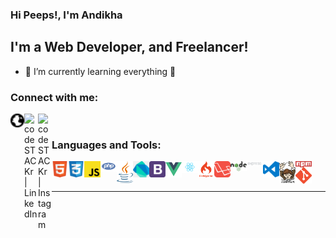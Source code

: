 ### Hi Peeps!, I'm Andikha 

##  I'm a Web Developer, and Freelancer!

- 🌱 I’m currently learning everything 🤣

### Connect with me:

[<img align="left" alt="codeSTACKr.com" width="22px" src="https://raw.githubusercontent.com/iconic/open-iconic/master/svg/globe.svg" />][website]
[<img align="left" alt="codeSTACKr | LinkedIn" width="22px" src="https://cdn.jsdelivr.net/npm/simple-icons@v3/icons/linkedin.svg" />][linkedin]
[<img align="left" alt="codeSTACKr | Instagram" width="22px" src="https://cdn.jsdelivr.net/npm/simple-icons@v3/icons/instagram.svg" />][instagram]

<br />

### Languages and Tools:

<img align="left" alt="Visual Studio Code" width="26px" src="https://github.com/andikhadian/stock-logo/blob/main/html.png?raw=true" />
<img align="left" alt="HTML5" width="26px" src="https://github.com/andikhadian/stock-logo/blob/main/css.png?raw=true" />
<img align="left" alt="CSS3" width="26px" src="https://github.com/andikhadian/stock-logo/blob/main/js.png?raw=true" />
<img align="left" alt="Sass" width="26px" src="https://github.com/andikhadian/stock-logo/blob/main/4. php.png?raw=true" />
<img align="left" alt="JavaScript" width="26px" src="https://github.com/andikhadian/stock-logo/blob/main/5. java.png?raw=true" />
<img align="left" alt="React" width="26px" src="https://github.com/andikhadian/stock-logo/blob/main/6. dart.png?raw=true" />
<img align="left" alt="Node.js" width="26px" src="https://github.com/andikhadian/stock-logo/blob/main/8. bootstrap.png?raw=true" />
<img align="left" alt="SQL" width="26px" src="https://github.com/andikhadian/stock-logo/blob/main/9. vue.png?raw=true" />
<img align="left" alt="MySQL" width="26px" src="https://github.com/andikhadian/stock-logo/blob/main/10. react.png?raw=true" />
<img align="left" alt="MongoDB" width="26px" src="https://github.com/andikhadian/stock-logo/blob/main/11. ci.png?raw=true" />
<img align="left" alt="Git" width="26px" src="https://github.com/andikhadian/stock-logo/blob/main/12. laravel.png?raw=true" />
<img align="left" alt="GitHub" width="26px" src="https://github.com/andikhadian/stock-logo/blob/main/13. nodejs.png?raw=true" />
<img align="left" alt="Terminal" width="26px" src="https://github.com/andikhadian/stock-logo/blob/main/14. express.png?raw=true" />
<img align="left" alt="Terminal" width="26px" src="https://github.com/andikhadian/stock-logo/blob/main/15. vscode.png?raw=true" />
<img align="left" alt="Terminal" width="26px" src="https://github.com/andikhadian/stock-logo/blob/main/16. composer.png?raw=true" />
<img align="left" alt="Terminal" width="26px" src="https://github.com/andikhadian/stock-logo/blob/main/17. npm.png?raw=true" />
<img align="left" alt="Terminal" width="26px" src="https://github.com/andikhadian/stock-logo/blob/main/18. git.png?raw=true" />
<br />
<br />

---

[website]: https://andikhadian.github.io
[instagram]: https://instagram.com/andikha.dian
[linkedin]: https://www.linkedin.com/in/andikha-dian-187316173/
